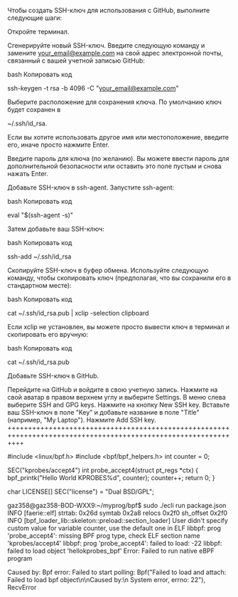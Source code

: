 Чтобы создать SSH-ключ для использования с GitHub, выполните следующие шаги:

Откройте терминал.

Сгенерируйте новый SSH-ключ. Введите следующую команду и замените your_email@example.com на свой адрес электронной почты, связанный с вашей учетной записью GitHub:

bash
Копировать код

ssh-keygen -t rsa -b 4096 -C "your_email@example.com"

Выберите расположение для сохранения ключа. По умолчанию ключ будет сохранен в

~/.ssh/id_rsa.

Если вы хотите использовать другое имя или местоположение, введите его, иначе просто нажмите Enter.

Введите пароль для ключа (по желанию). Вы можете ввести пароль для дополнительной безопасности или оставить это поле пустым и снова нажать Enter.

Добавьте SSH-ключ в ssh-agent. Запустите ssh-agent:

bash
Копировать код

eval "$(ssh-agent -s)"

Затем добавьте ваш SSH-ключ:

bash
Копировать код

ssh-add ~/.ssh/id_rsa

Скопируйте SSH-ключ в буфер обмена. Используйте следующую команду, чтобы скопировать ключ (предполагая, что вы сохранили его в стандартном месте):

bash
Копировать код

cat ~/.ssh/id_rsa.pub | xclip -selection clipboard

Если xclip не установлен, вы можете просто вывести ключ в терминал и скопировать его вручную:

bash
Копировать код

cat ~/.ssh/id_rsa.pub

Добавьте SSH-ключ в GitHub.

Перейдите на GitHub и войдите в свою учетную запись.
Нажмите на свой аватар в правом верхнем углу и выберите Settings.
В меню слева выберите SSH and GPG keys.
Нажмите на кнопку New SSH key.
Вставьте ваш SSH-ключ в поле "Key" и добавьте название в поле "Title" (например, "My Laptop").
Нажмите Add SSH key.
++++++++++++++++++++++++++++++++++++++++++++++++++++++++++++++++++++++++++++++++++++++++++++++++++++++++++++++++

#include <linux/bpf.h>
#include <bpf/bpf_helpers.h>
int counter = 0;

SEC("kprobes/accept4")
int probe_accept4(struct pt_regs *ctx)
{
    bpf_printk("Hello World KPROBES%d", counter);
    counter++;
    return 0;
}

char LICENSE[] SEC("license") = "Dual BSD/GPL";

gaz358@gaz358-BOD-WXX9:~/myprog/bpf$ sudo ./ecli run package.json
INFO [faerie::elf] strtab: 0x26d symtab 0x2a8 relocs 0x2f0 sh_offset 0x2f0
INFO [bpf_loader_lib::skeleton::preload::section_loader] User didn't specify custom value for variable counter, use the default one in ELF
libbpf: prog 'probe_accept4': missing BPF prog type, check ELF section name 'kprobes/accept4'
libbpf: prog 'probe_accept4': failed to load: -22
libbpf: failed to load object 'hellokprobes_bpf'
Error: Failed to run native eBPF program

Caused by:
    Bpf error: Failed to start polling: Bpf("Failed to load and attach: Failed to load bpf object\n\nCaused by:\n    System error, errno: 22"), RecvError





